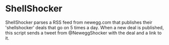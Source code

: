 # ShellShocker
ShellShocker parses a RSS feed from newegg.com that publishes their 'shellshocker' deals that go on 5 times a day. When a new deal is published, this script sends a tweet from @NeweggShocker with the deal and a link to it.
